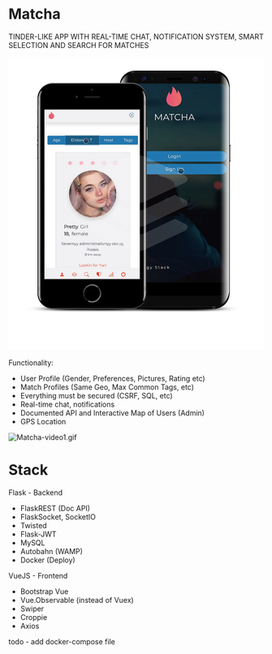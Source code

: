 # Matcha

TINDER-LIKE APP WITH REAL-TIME CHAT, NOTIFICATION SYSTEM, SMART SELECTION AND SEARCH FOR MATCHES

![matcha_mobile.png](https://raw.githubusercontent.com/noreederek/matcha_private/main/matcha_mobile.png)

Functionality: 
* User Profile (Gender, Preferences, Pictures, Rating etc)
* Match Profiles (Same Geo, Max Common Tags, etc)
* Everything must be secured (CSRF, SQL, etc)
* Real-time chat, notifications
* Documented API and Interactive Map of Users (Admin)
* GPS Location

![Matcha-video1.gif](https://raw.githubusercontent.com/noreederek/matcha_private/main/Matcha-video1.gif)

# Stack

Flask - Backend
* FlaskREST (Doc API)
* FlaskSocket, SocketIO
* Twisted
* Flask-JWT
* MySQL
* Autobahn (WAMP)
* Docker (Deploy)

VueJS - Frontend
* Bootstrap Vue
* Vue.Observable (instead of Vuex)
* Swiper
* Croppie
* Axios

todo - add docker-compose file
